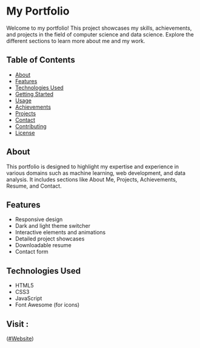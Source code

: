 # My Portfolio

Welcome to my portfolio! This project showcases my skills, achievements, and projects in the field of computer science and data science. Explore the different sections to learn more about me and my work.

## Table of Contents
- [About](#about)
- [Features](#features)
- [Technologies Used](#technologies-used)
- [Getting Started](#getting-started)
- [Usage](#usage)
- [Achievements](#achievements)
- [Projects](#projects)
- [Contact](#contact)
- [Contributing](#contributing)
- [License](#license)

## About
This portfolio is designed to highlight my expertise and experience in various domains such as machine learning, web development, and data analysis. It includes sections like About Me, Projects, Achievements, Resume, and Contact.

## Features
- Responsive design
- Dark and light theme switcher
- Interactive elements and animations
- Detailed project showcases
- Downloadable resume
- Contact form

## Technologies Used
- HTML5
- CSS3
- JavaScript
- Font Awesome (for icons)

## Visit :
([#Website](https://vishwportfolio.netlify.app/))
